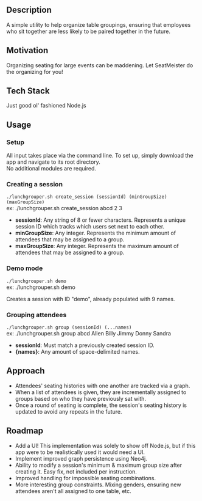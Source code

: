 ## Description
A simple utility to help organize table groupings, ensuring that employees who sit together are less likely to be paired together in the future.

## Motivation
Organizing seating for large events can be maddening. Let SeatMeister do the organizing for you!

## Tech Stack
Just good ol' fashioned Node.js

## Usage
### Setup
All input takes place via the command line. To set up, simply download the app and navigate to its root directory.  
No additional modules are required.

### Creating a session
`./lunchgrouper.sh create_session (sessionId) (minGroupSize) (maxGroupSize)`  
ex: ./lunchgrouper.sh create_session abcd 2 3  
- **sessionId**: Any string of 8 or fewer characters. Represents a unique session ID which tracks which users set next to each other.
- **minGroupSize**: Any integer. Represents the minimum amount of attendees that may be assigned to a group.
- **maxGroupSize**: Any integer. Represents the maximum amount of attendees that may be assigned to a group.

### Demo mode
`./lunchgrouper.sh demo`  
ex: ./lunchgrouper.sh demo  
  
Creates a session with ID "demo", already populated with 9 names.  

### Grouping attendees
`./lunchgrouper.sh group (sessionId) (...names)`  
ex: ./lunchgrouper.sh group abcd Allen Billy Jimmy Donny Sandra  
- **sessionId**: Must match a previously created session ID.
- **{names}**: Any amount of space-delimited names.

## Approach
- Attendees' seating histories with one another are tracked via a graph.
- When a list of attendees is given, they are incrementally assigned to groups based on who they have previously sat with.
- Once a round of seating is complete, the session's seating history is updated to avoid any repeats in the future.


## Roadmap
- Add a UI! This implementation was solely to show off Node.js, but if this app were to be realistically used it would need a UI.
- Implement improved graph persistence using Neo4j.
- Ability to modify a session's minimum & maximum group size after creating it. Easy fix, not included per instruction.
- Improved handling for impossible seating combinations.
- More interesting group constraints. Mixing genders, ensuring new attendees aren't all assigned to one table, etc.
